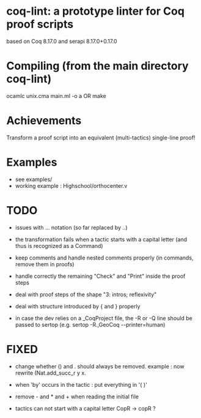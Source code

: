 # coq-lint: a prototype linter for Coq proof scripts

based on Coq 8.17.0 and serapi 8.17.0+0.17.0

# Compiling (from the main directory coq-lint)

ocamlc unix.cma main.ml -o a OR make

# Achievements

Transform a proof script into an equivalent (multi-tactics) single-line proof!

# Examples

* see examples/
* working example : Highschool/orthocenter.v

# TODO

* issues with ... notation (so far replaced by ..)
* the transformation fails when a tactic starts with a capital letter (and thus is recognized as a Command)

* keep comments and handle nested comments properly (in commands, remove them in proofs)
* handle correctly the remaining "Check" and "Print" inside the proof steps

* deal with proof steps of the shape "3: intros; reflexivity"
* deal with structure introduced by { and } properly

* in case the dev relies on a _CoqProject file, the -R or -Q line should be passed to sertop (e.g. sertop -R.,GeoCoq --printer=human)

# FIXED

* change whether () and . should always be removed. example : now rewrite (Nat.add_succ_r y x.
* when 'by' occurs in the tactic : put everything in '( )'
* remove - and * and + when reading the initial file


* tactics can not start with a capital letter CopR -> copR ?


